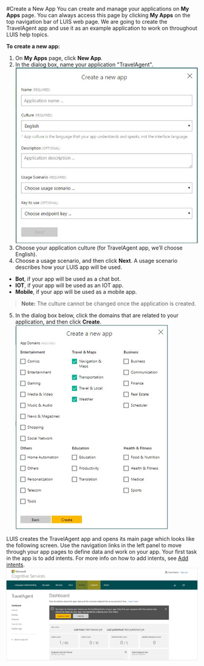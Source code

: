 <!-- 
NavPath: LUIS API
LinkLabel: Create-new-app
Url: LUIS-api/documentation/home
Weight: 95
-->

#Create a New App
You can create and manage your applications on **My Apps** page. You can always access this page by clicking **My Apps** on the top navigation bar of LUIS web page. We are going to create the TravelAgent app and use it as an example application to work on throughout LUIS help topics.

**To create a new app:**

1.	On **My Apps** page, click **New App**.
2.	In the dialog box, name your application "TravelAgent".
![A new app form](/Content/en-us/LUIS/Images/NewApp-Form.PNG)
3. Choose your application culture (for TravelAgent app, we’ll choose English).
4. Choose a usage scenario, and then click **Next**.
 A usage scenario describes how your LUIS app will be used.
  - **Bot**, if your app will be used as a chat bot.
  - **IOT**, if your app will be used as an IOT app.
  - **Mobile**, if your app will be used as a mobile app.
  
  >  **Note:** The culture cannot be changed once the application is created. 
  
5. In the dialog box below, click the domains that are related to your application, and then click **Create**.
![Domains](/Content/en-us/LUIS/Images/NewApp-Domains.jpg)

LUIS creates the TravelAgent app and opens its main page which looks like the following screen. Use the navigation links in the left panel to move through your app pages to define data and work on your app. Your first task in the app is to add intents. For more info on how to add intents, see [Add intents](Add-intents.md).
  ![TravelAgent app created and Opened](/Content/en-us/LUIS/Images/AppCreated_Opened.JPG)
